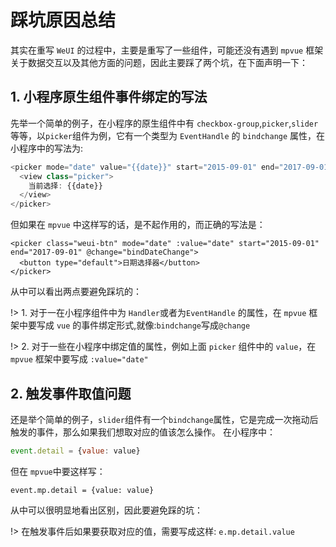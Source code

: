 # 踩坑原因总结

其实在重写  `WeUI` 的过程中，主要是重写了一些组件，可能还没有遇到 `mpvue` 框架关于数据交互以及其他方面的问题，因此主要踩了两个坑，在下面声明一下：

## 1. 小程序原生组件事件绑定的写法

先举一个简单的例子，在小程序的原生组件中有 `checkbox-group`,`picker`,`slider`等等，以`picker`组件为例，它有一个类型为 `EventHandle` 的 `bindchange` 属性，在小程序中的写法为:

``` javascript
<picker mode="date" value="{{date}}" start="2015-09-01" end="2017-09-01" bindchange="bindDateChange">
  <view class="picker">
    当前选择: {{date}}
  </view>
</picker>
```

但如果在 `mpvue` 中这样写的话，是不起作用的，而正确的写法是：

``` vue
<picker class="weui-btn" mode="date" :value="date" start="2015-09-01" end="2017-09-01" @change="bindDateChange">
  <button type="default">日期选择器</button>
</picker>
```

从中可以看出两点要避免踩坑的：

!> 1. 对于一在小程序组件中为 `Handler`或者为`EventHandle` 的属性，在 `mpvue` 框架中要写成 `vue` 的事件绑定形式,就像:`bindchange`写成`@change`

!> 2. 对于一些在小程序中绑定值的属性，例如上面 `picker` 组件中的 `value`，在 `mpvue` 框架中要写成 `:value="date"`


## 2. 触发事件取值问题

还是举个简单的例子，`slider`组件有一个`bindchange`属性，它是完成一次拖动后触发的事件，那么如果我们想取对应的值该怎么操作。
在小程序中：
``` javascript
event.detail = {value: value}
```
但在 `mpvue`中要这样写：

 ``` vue
 event.mp.detail = {value: value}
 ```
 从中可以很明显地看出区别，因此要避免踩的坑：

!> 在触发事件后如果要获取对应的值，需要写成这样: `e.mp.detail.value`


